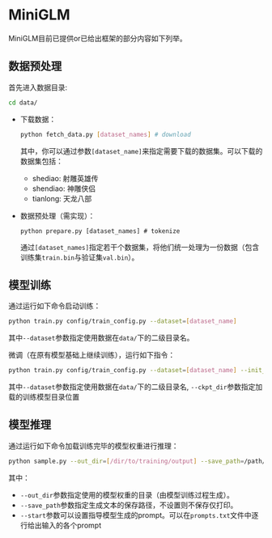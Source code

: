 # MiniGLM

MiniGLM目前已提供or已给出框架的部分内容如下列举。

## 数据预处理
首先进入数据目录:
```bash
cd data/
```

- 下载数据：

    ```bash
    python fetch_data.py [dataset_names] # download
    ```
    其中，你可以通过参数`[dataset_name]`来指定需要下载的数据集。可以下载的数据集包括：
    - shediao: 射雕英雄传
    - shendiao: 神雕侠侣
    - tianlong: 天龙八部

- 数据预处理（需实现）：

    ```
    python prepare.py [dataset_names] # tokenize
    ```
    通过`[dataset_names]`指定若干个数据集，将他们统一处理为一份数据（包含训练集`train.bin`与验证集`val.bin`）。

## 模型训练

通过运行如下命令启动训练：
```bash
python train.py config/train_config.py --dataset=[dataset_name]
```
其中`--dataset`参数指定使用数据在`data/`下的二级目录名。

微调（在原有模型基础上继续训练），运行如下指令：
```bash
python train.py config/train_config.py --dataset=[dataset_name] --init_from=finetune --ckpt_dir=[/path/to/ckpt/dir]
```
其中`--dataset`参数指定使用数据在`data/`下的二级目录名, `--ckpt_dir`参数指定加载的训练模型目录位置

## 模型推理

通过运行如下命令加载训练完毕的模型权重进行推理：

```bash
python sample.py --out_dir=[/dir/to/training/output] --save_path=/path/to/save/output # or add prompts by --start=FILE:/path/to/prompts.txt
```

其中：
- `--out_dir`参数指定使用的模型权重的目录（由模型训练过程生成）。
- `--save_path`参数指定生成文本的保存路径，不设置则不保存仅打印。
- `--start`参数可以设置指导模型生成的prompt。可以在`prompts.txt`文件中逐行给出输入的各个prompt
